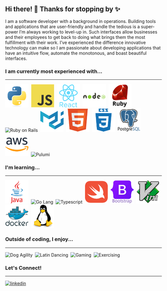 ## Hi there! 👋 Thanks for stopping by ✨
 I am a software developer with a background in operations. Building tools and applications that are user-friendly and handle the tedious is a super-power I’m always working to level-up in. 
 Such interfaces allow businesses and their employees to get back to doing what brings them the most fulfillment with their work. 
 I’ve experienced the difference innovative technology can make so I am passionate about developing applications that have an intuitive flow, automate the monotonous, and boast beautiful interfaces.
 
### I am currently most experienced with...
-----

<img src="https://github.com/devicons/devicon/blob/master/icons/python/python-original.svg" title="Python" alt="Python" height="75"/>&nbsp;
<img src="https://github.com/devicons/devicon/blob/master/icons/javascript/javascript-original.svg" title="JavaScript" alt="JavaScript" width="75" height="75"/>&nbsp;
<img src="https://github.com/devicons/devicon/blob/master/icons/react/react-original-wordmark.svg" title="React" alt="React" width="75" height="75"/>&nbsp;
<img src="https://github.com/devicons/devicon/blob/master/icons/nodejs/nodejs-original-wordmark.svg" title="NodeJS" alt="NodeJS" width="75" height="75"/>&nbsp;
<img src="https://github.com/devicons/devicon/blob/master/icons/ruby/ruby-original-wordmark.svg" title="Ruby" alt="Ruby" height="75"/>&nbsp;
<img src="https://upload.wikimedia.org/wikipedia/commons/1/16/Ruby_on_Rails-logo.png" title="Ruby on Rails" alt="Ruby on Rails" width="75" height="75"/>&nbsp;
<img src="https://github.com/devicons/devicon/blob/master/icons/materialui/materialui-original.svg" title="MUI" alt="MUI" height="75"/>&nbsp;
<img src="https://github.com/devicons/devicon/blob/master/icons/html5/html5-original.svg" title="HTML5" alt="HTML" width="75" height="75"/>&nbsp;
<img src="https://github.com/devicons/devicon/blob/master/icons/css3/css3-plain-wordmark.svg" title="CSS3" alt="CSS" width="75" height="75"/>&nbsp;
<img src="https://github.com/devicons/devicon/blob/master/icons/postgresql/postgresql-original-wordmark.svg" title="SQL" alt="SQL" width="75" height="75"/>&nbsp;
<img src="https://github.com/devicons/devicon/blob/master/icons/amazonwebservices/amazonwebservices-original-wordmark.svg" title="AWS" alt="AWS" height="75"/>&nbsp;
<img src="https://www.pulumi.com/logos/brand/twitter-card.png" title="Pulumi" alt="Pulumi" height="75"/>&nbsp;

### I'm learning...
-----
<img src="https://github.com/devicons/devicon/blob/master/icons/java/java-original-wordmark.svg" title="Java" alt="Java" height="75"/>&nbsp;
<img src="https://secrethub.io/img/blog/go-gopher.png" title="Go Lang" alt="Go Lang" width= "80" height="75"/>&nbsp;
<img src="https://upload.wikimedia.org/wikipedia/commons/thumb/4/4c/Typescript_logo_2020.svg/1200px-Typescript_logo_2020.svg.png" title="Typescript" alt="Typescript" height="75"/>&nbsp;
<img src="https://github.com/devicons/devicon/blob/master/icons/swift/swift-original.svg" title="Swift" alt="Swift" height="75"/>&nbsp;
<img src="https://github.com/devicons/devicon/blob/master/icons/bootstrap/bootstrap-original-wordmark.svg" title="Bootstrap" alt="Bootstrap" height="75"/>&nbsp;
<img src="https://github.com/devicons/devicon/blob/master/icons/vim/vim-original.svg" title="Vim" alt="Vim" height="75"/>&nbsp;
<img src="https://github.com/devicons/devicon/blob/master/icons/docker/docker-original-wordmark.svg" title="Docker" alt="Docker" height="75"/>&nbsp;
<img src="https://github.com/devicons/devicon/blob/master/icons/linux/linux-original.svg" title="Linux" alt="Linux" height="75"/>&nbsp;


### Outside of coding, I enjoy...
-----
<img src="https://media.istockphoto.com/id/1009951978/vector/dog-agility-training-exercise-isolated-vector-graphic.jpg?s=612x612&w=0&k=20&c=bwl8gofjXkBdIMYk1xDIvxNGojh33QKN61nhkNjOG1E=" title="Dog Agility" alt="Dog Agility" height="90"/>&nbsp;
<img src="https://encrypted-tbn0.gstatic.com/images?q=tbn:ANd9GcTsZkE230uJjm4iSNRkfiWhe3mjVhMPxEhVWlbBuAd_rFjKIwVAa1w_TgXNio-3Hq0yXjw&usqp=CAUg" title="Latin Dancing" alt="Latin Dancing"  height="90"/>&nbsp;
<img src="https://img.freepik.com/free-vector/gaming-disorder-abstract-concept-vector-illustration-video-game-addict-decreased-attention-span-gaming-addiction-behavioral-disorder-mental-health-medical-condition-abstract-metaphor_335657-2264.jpg" title="Gaming" alt="Gaming" height="90"/>&nbsp;
<img src="https://img.freepik.com/free-vector/home-gymnastics-abstract-concept-vector-illustration-stay-active-amid-quarantine-power-training-online-exercise-program-home-workout-social-distance-fitness-livestream-abstract-metaphor_335657-1713.jpg?w=2000" title="Exercising" alt="Exercising" height="90"/>&nbsp;

### Let's Connect!
-----
[![linkedin](https://img.shields.io/badge/linkedin-0A66C2?style=for-the-badge&logo=linkedin&logoColor=white?style=for-the-badge)](https://www.linkedin.com/in/alexis-martinez-swe/)
